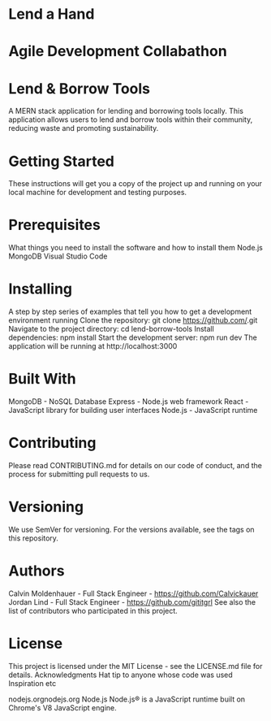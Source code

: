 # Lend a Hand 
# Agile Development Collabathon 
# Lend & Borrow Tools
A MERN stack application for lending and borrowing tools locally. This application allows users to lend and borrow tools within their community, reducing waste and promoting sustainability.
# Getting Started
These instructions will get you a copy of the project up and running on your local machine for development and testing purposes.
# Prerequisites
What things you need to install the software and how to install them
Node.js
MongoDB
Visual Studio Code
# Installing
A step by step series of examples that tell you how to get a development environment running
Clone the repository: git clone https://github.com/<repo-url>.git
Navigate to the project directory: cd lend-borrow-tools
Install dependencies: npm install
Start the development server: npm run dev
The application will be running at http://localhost:3000
# Built With
MongoDB - NoSQL Database
Express - Node.js web framework
React - JavaScript library for building user interfaces
Node.js - JavaScript runtime
# Contributing
Please read CONTRIBUTING.md for details on our code of conduct, and the process for submitting pull requests to us.
# Versioning
We use SemVer for versioning. For the versions available, see the tags on this repository.
# Authors
Calvin Moldenhauer - Full Stack Engineer - https://github.com/Calvickauer
Jordan Lind - Full Stack Engineer - https://github.com/gititgrl
See also the list of contributors who participated in this project.
# License
This project is licensed under the MIT License - see the LICENSE.md file for details.
Acknowledgments
Hat tip to anyone whose code was used
Inspiration
etc

nodejs.orgnodejs.org
Node.js
Node.js® is a JavaScript runtime built on Chrome's V8 JavaScript engine.